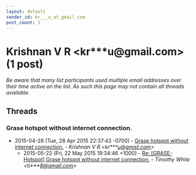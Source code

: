 ```yaml
---
layout: default
sender_id: kr___u_at_gmail_com
post_count: 1
---
```


# Krishnan V R <kr***u<span>@</span>gmail.com> (1 post)

_Be aware that many list participants used multiple email addresses over their time active on the list. As such this page may not contain all threads available._

## Threads

### Grase hotspot without internet connection.
+ 2015-04-28 (Tue, 28 Apr 2015 22:37:43 -0700) - [Grase hotspot without internet connection.](/archive/2015/04/7cf9b8331bf6cce494497a22475105224b9c0e9a733a5f6d5b040e81bd560616) - _Krishnan V R \<kr***u@gmail.com\>_
  + 2015-05-22 (Fri, 22 May 2015 19:34:46 +1000) - [Re: [GRASE-Hotspot] Grase hotspot without internet connection.](/archive/2015/05/104f08fd7ef5c1ab1f4442f641acf488d3a599d019120c2b6e760f18b29382e1) - _Timothy White \<ti***8@gmail.com\>_

